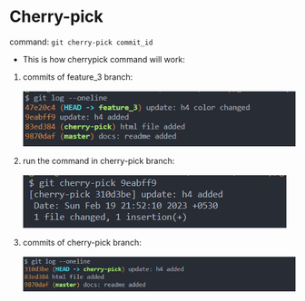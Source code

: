# Cherry-pick

command: ` git cherry-pick commit_id ` </br>

- This is how cherrypick command will work:  </br>

1. commits of feature_3 branch: </br></br>
![p1](/screenshots/p1.PNG)

2. run the command in cherry-pick branch: </br></br>
![p1](/screenshots/p2.PNG)

3. commits of cherry-pick branch:</br></br>
![p1](/screenshots/p3.PNG)
